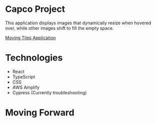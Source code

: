 # Capco Project

This application displays images that dynamically resize when hovered over, while other images shift to fill the empty space.

[Moving Tiles Application](https://erin.d1t42uonzvpaf2.amplifyapp.com/)

# Technologies

* React
* TypeScript
* CSS
* AWS Amplify
* Cypress (Currently troubleshooting)

# Moving Forward
